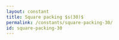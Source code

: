 ```yaml
---
layout: constant
title: Square packing $s(30)$
permalink: /constants/square-packing-30/
id: square-packing-30
---
```

